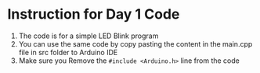 # Instruction for Day 1 Code

1. The code is for a simple LED Blink program
2. You can use the same code by copy pasting the content in the main.cpp file in src folder to Arduino IDE
3. Make sure you Remove the `#include <Arduino.h>` line from the code
